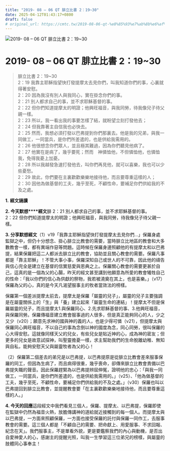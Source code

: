 ```yaml
---
title: "2019- 08 – 06 QT 腓立比書 2：19~30"
date: 2025-04-12T01:43:17+0800
draft: false
# original_url: https://cmtc.tw/2019-08-06-qt-%e8%85%93%e7%ab%8b%e6%af%94%e6%9b%b8-2%ef%bc%9a1930
---
```


![2019- 08 – 06 QT 腓立比書 2：19\~30](/images/qt.jpg   "2019- 08 – 06 QT 腓立比書 2：19\~30")

# 2019- 08 – 06 QT 腓立比書 2：19\~30

> 腓立比書 2：19\~30  
> 2：19 我靠主耶穌指望快打發提摩太去見你們，叫我知道你們的事，心裏就得著安慰。  
> 2：20 因為我沒有別人與我同心，實在掛念你們的事。  
> 2：21 別人都求自己的事，並不求耶穌基督的事。  
> 2：22 但你們知道提摩太的明證；他興旺福音，與我同勞，待我像兒子待父親一樣。  
> 2：23 所以，我一看出我的事要怎樣了結，就盼望立刻打發他去；  
> 2：24 但我靠著主自信我也必快去。  
> 2：25 然而，我想必須打發以巴弗提到你們那裏去。他是我的兄弟，與我一同做工，一同當兵，是你們所差遣的，也是供給我需用的。  
> 2：26 他很想念你們眾人，並且極其難過，因為你們聽見他病了。  
> 2：27 他實在是病了，幾乎要死；然而　神憐恤他，不但憐恤他，也憐恤我，免得我憂上加憂。  
> 2：28 所以我越發急速打發他去，叫你們再見他，就可以喜樂，我也可以少些憂愁。  
> 2：29 故此，你們要在主裏歡歡樂樂地接待他，而且要尊重這樣的人；  
> 2：30 因他為做基督的工夫，幾乎至死，不顧性命，要補足你們供給我的不及之處。

**1.** **經文誦讀**

**2. 今天默想****經文**腓 2：21 別人都求自己的事，並不求耶穌基督的事。  
2：22 但你們知道提摩太的明證；他興旺福音，與我同勞，待我像兒子待父親一樣。

**3. 分享默想經文**（1）v19「我靠主耶穌指望快打發提摩太去見你們…」保羅身處監獄之中，但仍十分想念、掛心腓立比教會的需要，當時腓立比地區的教會和大多數教會一樣，都有異端作惡等問題。這時候在保羅身邊照顧他的有提摩太和以巴弗提，結果保羅把這二人都派去腓立比的教會，協助並且關心教會的需要。保羅凡事都是「靠主耶穌」！不管大事小事，保羅深知自己或世人的不可靠，因此他的禱告與信心完全是建立在基督的信實慈愛與恩典之上。保羅關心教會的需要更甚於自己，這真的是一個為父的心腸，昨天的經文甚至講到他願意為所愛的教會犧牲自己的性命：「我以你們的信心為供獻的祭物，我若被澆奠在其上，也是喜樂。」（v17）保羅為父的心，真的是今天凡渴望服事主的牧者當效法的榜樣。

保羅第一個差派提摩太前去，提摩太是保羅「屬靈的兒子」，屬靈的兒子主要強調是在屬靈關係上的「生」與「養」建立起來「屬靈生命的連結」！提摩太不但是保羅屬靈的兒子，而且提摩太1.與保羅同心、2.先求耶穌基督的事、3.他興旺福音，與保羅同勞。保羅傳福音建立教會服事過的人很多，但是真正能夠同心的人，少之又少（v20）；願意先求神的國與神的義的人，也是少得可憐（v21），但提摩太與保羅同心興旺福音，不以自己的事為念倒以神的國度為念，同心同勞，很叫保羅的心大得安慰。這就像同樣天父的兒女，有些兒女是貼近神的心，成為神的密友；但更多的兒女是故意試探神，叫聖靈擔憂一樣，求主幫助我們的生命脫離幼稚、無知與自私，能夠安慰天父與屬靈牧者為父的心！

（2）保羅第二個差去的弟兄是以巴弗提，以巴弗提原是從腓立比教會差來服事保羅的同工，但因為生病了，而且病得很重，幾乎喪命，卻傳來腓立比教會責備以巴弗提失職的聲音。因此保羅趕緊為以巴弗提辨屈伸冤，證明他的忠心：「與我一同做工，一同當兵，是你們所差遣的，也是供給我需用的。」（v25）、「他為做基督的工夫，幾乎至死，不顧性命，要補足你們供給我的不及之處。」（v30）保羅也叫以巴弗提回到腓立比教會，並提醒教會要「在主裏歡歡樂樂地接待他，而且要尊重這樣的人。」

**4. 今天的回應**這段經文中我們看見三個人，保羅、提摩太、以巴弗提，保羅即使在監獄中仍然為福音火熱，放膽傳講神的道給就近接觸到的每一個人。而提摩太與以巴弗提，一方面來照顧保羅，一方面也接受保羅的託付與保羅一同作工，去服事教會的需要。這三個人都是「不顧自己的需要、把命獻上、用愛服事、不求回報、紀念在天」。我們服事主，不是單看外貌，更是要鑑察我們的內心與動機，是否出自愛神愛人的心，感謝主的提醒光照，叫我一生學習這三位弟兄的榜樣，與屬靈的肢體同心事奉主！
